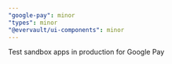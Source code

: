 ```yaml
---
"google-pay": minor
"types": minor
"@evervault/ui-components": minor
---
```


Test sandbox apps in production for Google Pay
